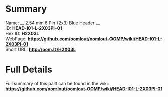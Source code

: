 
Summary
=================
  
Name: __ 2.54 mm 6 Pin (2x3) Blue Header __    
ID: __HEAD-I01-L-2X03PI-01__   
Hex ID: __H2X03L__   
WebPage: __https://github.com/oomlout/oomlout-OOMP/wiki/HEAD-I01-L-2X03PI-01__   
Short URL: __http://oom.lt/H2X03L__   

Full Details
==========================
Full summary of this part can be found in the wiki:   
__https://github.com/oomlout/oomlout-OOMP/wiki/HEAD-I01-L-2X03PI-01__    

